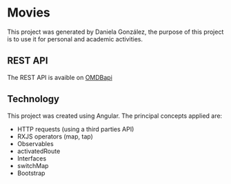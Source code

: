 # Movies

This project was generated by Daniela González, the purpose of this project is to use it for personal and academic activities.

## REST API
The REST API is avaible on [OMDBapi](http://www.omdbapi.com/) 

## Technology
This project was created using Angular. The principal concepts applied are:
* HTTP requests (using a third parties API)
* RXJS operators (map, tap)
* Observables
* activatedRoute
* Interfaces
* switchMap
* Bootstrap

